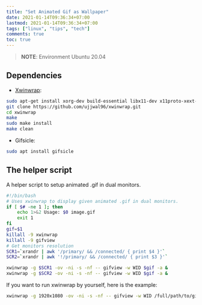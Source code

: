 ```yaml
---
title: "Set Animated Gif as Wallpaper"
date: 2021-01-14T09:36:34+07:00
lastmod: 2021-01-14T09:36:34+07:00
tags: ["linux", "tips", "tech"]
comments: true
toc: true
---
```


> **NOTE**: Environment Ubuntu 20.04

## Dependencies

- [Xwinwrap](https://github.com/ujjwal96/xwinwrap):

```bash
sudo apt-get install xorg-dev build-essential libx11-dev x11proto-xext-dev libxrender-dev libxext-dev
git clone https://github.com/ujjwal96/xwinwrap.git
cd xwinwrap
make
sudo make install
make clean
```

- Gifsicle:

```bash
sudo apt install gifsicle
```

## The helper script

A helper script to setup animated .gif in dual monitors.

```bash
#!/bin/bash
# Uses xwinwrap to display given animated .gif in dual monitors.
if [ $# -ne 1 ]; then
    echo 1>&2 Usage: $0 image.gif
    exit 1
fi
gif=$1
killall -9 xwinwrap
killall -9 gifview
# Get monitors resolution
SCR1=`xrandr | awk '/primary/ && /connected/ { print $4 }'`
SCR2=`xrandr | awk '!/primary/ && /connected/ { print $3 }'`

xwinwrap -g $SCR1 -ov -ni -s -nf -- gifview -w WID $gif -a &
xwinwrap -g $SCR2 -ov -ni -s -nf -- gifview -w WID $gif -a &
```

If you want to run xwinwrap by yourself, here is the example:

```bash
xwinwrap -g 1920x1080 -ov -ni -s -nf -- gifview -w WID /full/path/to/gif -a
```
